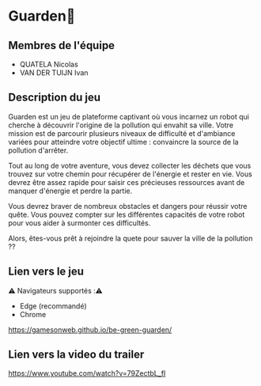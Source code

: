 # Guarden🌿
## Membres de l'équipe
- QUATELA Nicolas  
- VAN DER TUIJN Ivan  

## Description du jeu
Guarden est un jeu de plateforme captivant où vous incarnez un robot qui cherche à découvrir l'origine de la pollution qui envahit sa ville. Votre mission est de parcourir plusieurs niveaux de difficulté et d'ambiance variées pour atteindre votre objectif ultime : convaincre la source de la pollution d'arrêter.

Tout au long de votre aventure, vous devez collecter les déchets que vous trouvez sur votre chemin pour récupérer de l'énergie et rester en vie. Vous devrez être assez rapide pour saisir ces précieuses ressources avant de manquer d'énergie et perdre la partie.

Vous devrez braver de nombreux obstacles et dangers pour réussir votre quête. Vous pouvez compter sur les différentes capacités de votre robot pour vous aider à surmonter ces difficultés.

Alors, êtes-vous prêt à rejoindre la quete pour sauver la ville de la pollution ??

## Lien vers le jeu

⚠️ Navigateurs supportés :⚠️  

- Edge (recommandé)
- Chrome


https://gamesonweb.github.io/be-green-guarden/

## Lien vers la video du trailer

https://www.youtube.com/watch?v=79ZectbL_fI
